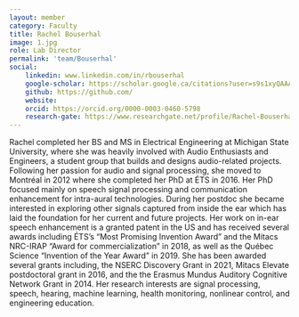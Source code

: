 ```yaml
---
layout: member
category: Faculty
title: Rachel Bouserhal
image: 1.jpg
role: Lab Director
permalink: 'team/Bouserhal'
social:
    linkedin: www.linkedin.com/in/rbouserhal
    google-scholar: https://scholar.google.ca/citations?user=s9s1xyQAAAAJ&hl=en
    github: https://github.com/
    website:
    orcid: https://orcid.org/0000-0003-0460-5798
    research-gate: https://www.researchgate.net/profile/Rachel-Bouserhal
---
```


Rachel completed her BS and MS in Electrical Engineering at Michigan State University, where she was heavily involved with Audio Enthusiasts and Engineers, a student group that builds and designs audio-related projects. Following her passion for audio and signal processing,  she moved to Montréal in 2012 where she completed her PhD at ÉTS in 2016. Her PhD focused mainly on speech signal processing and communication enhancement for intra-aural technologies. During her postdoc she became interested in exploring other signals captured from inside the ear which has laid the foundation for her current and future projects. Her work on in-ear speech enhancement is a granted patent in the US and has received several awards including ÉTS’s “Most Promising Invention Award” and the Mitacs NRC-IRAP “Award for commercialization” in 2018, as well as  the Québec Science “Invention of the Year Award” in 2019. She has been awarded several grants including, the NSERC Discovery Grant in 2021, Mitacs Elevate postdoctoral grant in 2016, and the the Erasmus Mundus Auditory Cognitive Network Grant in 2014. Her research interests are signal processing, speech, hearing, machine learning, health monitoring, nonlinear control, and engineering education.
